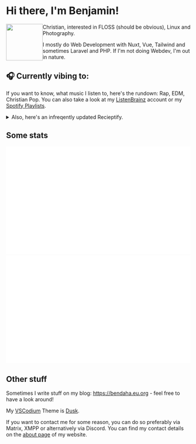 <h1>Hi there, I'm Benjamin!</h1>

<img align="left" width="100" height="100" src="https://wsrv.nl/?url=https://avatars.githubusercontent.com/u/42138517&mask=circle&maxage=14d">
Christian, interested in FLOSS (should be obvious), Linux and Photography. 

I mostly do Web Development with Nuxt, Vue, Tailwind and sometimes Laravel and PHP. If I'm not doing Webdev, I'm out in nature.

## 🎧 Currently vibing to:

If you want to know, what music I listen to, here's the rundown: Rap, EDM, Christian Pop.
You can also take a look at my [ListenBrainz](https://listenbrainz.org/user/darkshark/) account or my [Spotify Playlists]().

<details>
  <summary>Also, here's an infreqently updated Recieptify.</summary>
  <center>![top_tracks_short_term_21 10 23](https://github.com/bennihtm/bennihtm/assets/42138517/9b2edbd7-c8db-4d58-92c8-ef1f8965d2e2)</center>
</details>

## Some stats
![bennihtm's GitHub stats](https://raw.githubusercontent.com/bennihtm/github-stats/master/generated/overview.svg#gh-dark-mode-only)
![Top Langs](https://raw.githubusercontent.com/bennihtm/github-stats/master/generated/languages.svg#gh-dark-mode-only)

## Other stuff

Sometimes I write stuff on my blog: https://bendaha.eu.org - feel free to have a look around!

My [VSCodium](https://vscodium.com) Theme is [Dusk](https://vscodethemes.com/e/pilleye.dusk-theme/dusk?language=javascript).

If you want to contact me for some reason, you can do so preferably via Matrix, XMPP or alternatively via Discord.
You can find my contact details on the [about page](https://bendaha.eu.org/about/) of my website.
